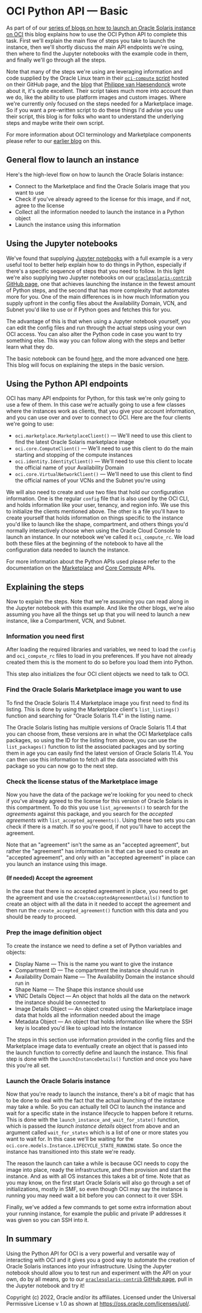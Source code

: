 # OCI Python API — Basic

As part of of our [series of blogs on how to launch an Oracle Solaris instance on OCI](https://blogs.oracle.com/solaris/post/oracle-solaris-shines-through-the-cloud) this blog explains how to use the OCI Python API to complete this task. First we'll explain the main flow of steps you take to launch the instance, then we'll shortly discuss the main API endpoints we're using, then where to find the Jupyter notebooks with the example code in them, and finally we'll go through all the steps.

Note that many of the steps we're using are leveraging information and code supplied by the Oracle Linux team in their [`oci-compute` script](https://github.com/oracle/oracle-linux/tree/main/oci-compute) hosted on their GitHub page, and the [blog](https://blogs.oracle.com/linux/post/easy-provisioning-of-cloud-instances-on-oracle-cloud-infrastructure-with-the-oci-cli) that [Philippe van Haesendonck](https://blogs.oracle.com/authors/philippe-vanhaesendonck) wrote about it, it's quite excellent. Their script takes much more into account than we do, like the ability to use platform images and custom images. Where we're currently only focused on the steps needed for a Marketplace image. So if you want a pre-written script to do these things I'd advise you use their script, this blog is for folks who want to understand the underlying steps and maybe write their own script.

For more information about OCI terminology and Marketplace components please refer to our [earlier blog](https://blogs.oracle.com/solaris/post/oracle-solaris-on-oci-marketplace-components) on this.

## General flow to launch an instance

Here's the high-level flow on how to launch the Oracle Solaris instance:

- Connect to the Marketplace and find the Oracle Solaris image that you want to use
- Check if you've already agreed to the license for this image, and if not, agree to the license
- Collect all the information needed to launch the instance in a Python object
- Launch the instance using this information

## Using the Jupyter notebooks

We've found that supplying [Jupyter notebooks](https://jupyter.org/) with a full example is a very useful tool to better help explain how to do things in Python, especially if there's a specific sequence of steps that you need to follow. In this light we're also supplying two Jupyter notebooks on our [`oraclesolaris-contrib` GitHub page](https://github.com/oracle/oraclesolaris-contrib), one that achieves launching the instance in the fewest amount of Python steps, and the second that has more complexity that automates more for you. One of the main differences is in how much Information you supply upfront in the config files about the Availability Domain, VCN, and Subnet you'd like to use or if Python goes and fetches this for you. 

The advantage of this is that when using a Jupyter notebook yourself, you can edit the config files and run through the actual steps using your own OCI access. You can also alter the Python code in case you want to try something else. This way you can follow along with the steps and better learn what they do.

The basic notebook can be found [here](oci-python-basic.ipynb), and the more advanced one [here](oci-python-full.ipynb). This blog will focus on explaining the steps in the basic version.

## Using the Python API endpoints

OCI has many API endpoints for Python, for this task we're only going to use a few of them. In this case we're actually going to use a few classes where the instances work as clients, that you give your account information, and you can use over and over to connect to OCI. Here are the four clients we're going to use:

- `oci.marketplace.MarketplaceClient()` — We'll need to use this client to find the latest Oracle Solaris marketplace image
- `oci.core.ComputeClient()` — We'll need to use this client to do the main starting and stopping of the compute instances
- `oci.identity.IdentityClient()` — We'll need to use this client to locate the official name of your Availability Domain
- `oci.core.VirtualNetworkClient()` — We'll need to use this client to find the official names of your VCNs and the Subnet you're using

We will also need to create and use two files that hold our configuration information. One is the regular `config` file that is also used by the OCI CLI, and holds information like your user, tenancy, and region info. We use this to initialize the clients mentioned above. The other is a file you'll have to create yourself that holds information on things specific to the instance you'd like to launch like the shape, compartment, and others things you'd normally interactively choose when using the Oracle Cloud Console to launch an instance. In our notebook we've called it `oci_compute_rc`. We load both these files at the beginning of the notebook to have all the configuration data needed to launch the instance.

For more information about the Python APIs used please refer to the documentation on the [Marketplace](https://docs.oracle.com/en-us/iaas/tools/python/2.88.1/api/marketplace.htmlhttps://docs.oracle.com/en-us/iaas/tools/python/2.89.0/api/marketplace.html) and [Core Compute](https://docs.oracle.com/en-us/iaas/tools/python/2.89.0/api/core.html) APIs.

## Explaining the steps

Now to explain the steps. Note that we're assuming you can read along in the Jupyter notebook with this example. And like the other blogs, we're also assuming you have all the things set up that you will need to launch a new instance, like a Compartment, VCN, and Subnet.

### Information you need first

After loading the required libraries and variables, we need to load the `config` and `oci_compute_rc` files to load in you preferences. If you have not already created them this is the moment to do so before you load them into Python. 

This step also initializes the four OCI client objects we need to talk to OCI.

### Find the Oracle Solaris Marketplace image you want to use 

To find the Oracle Solaris 11.4 Marketplace image you first need to find its listing. This is done by using the Marketplace client's `list_listings()` function and searching for "Oracle Solaris 11.4" in the listing name.

The Oracle Solaris listing has multiple versions of Oracle Solaris 11.4 that you can choose from, these versions are in what the OCI Marketplace calls packages, so using the ID for the listing from above, you can use the `list_packages()` function to list the associated packages and by sorting them in age you can easily find the latest version of Oracle Solaris 11.4. You can then use this information to fetch all the data associated with this package so you can now go to the next step. 

### Check the license status of the Marketplace image

Now you have the data of the package we're looking for you need to check if you've already agreed to the license for this version of Oracle Solaris in this compartment. To do this you use `list_agreements()` to search for the *agreements* against this package, and you search for the *accepted agreements* with `list_accepted_agreements()`. Using these two sets you can check if there is a match. If so you're good, if not you'll have to accept the agreement.

Note that an "agreement" isn't the same as an "accepted agreement", but rather the "agreement" has information in it that can be used to create an "accepted agreement", and only with an "accepted agreement" in place can you launch an instance using this image.

#### (If needed) Accept the agreement

In the case that there is no accepted agreement in place, you need to get the agreement and use the `CreateAcceptedAgreementDetails()` function to create an object with all the data in it needed to accept the agreement and then run the `create_accepted_agreement()` function with this data and you should be ready to proceed.

### Prep the image definition object

To create the instance we need to define a set of Python variables and objects:

- Display Name — This is the name you want to give the instance
- Compartment ID — The compartment the instance should run in
- Availability Domain Name — The Availability Domain the instance should run in
- Shape Name — The Shape this instance should use
- VNIC Details Object — An object that holds all the data on the network the instance should be connected to
- Image Details Object — An object created using the Marketplace image data that holds all the information needed about the image
- Metadata Object — An object that holds information like where the SSH key is located you'd like to upload into the instance

The steps in this section use information provided in the config files and the Marketplace image data to eventually create an object that is passed into the launch function to correctly define and launch the instance. This final step is done with the `LaunchInstanceDetails()` function and once you have this you're all set.

### Launch the Oracle Solaris instance

Now that you're ready to launch the instance, there's a bit of magic that has to be done to deal with the fact that the actual launching of the instance may take a while. So you can actually tell OCI to launch the instance and wait for a specific state in the instance lifecycle to happen before it returns. This is done with the `launch_instance_and_wait_for_state()` function, which is passed the *launch instance details* object from above and an argument called `wait_for_states` which is a list of one or more states you want to wait for. In this case we'll be waiting for the `oci.core.models.Instance.LIFECYCLE_STATE_RUNNING` state. So once the instance has transitioned into this state we're ready.

The reason the launch can take a while is because OCI needs to copy the image into place, ready the infrastructure, and then provision and start the instance. And as with all OS instances this takes a bit of time. Note that as you may know, on the first start Oracle Solaris will also go through a set of initializations, mostly in SMF, so even though OCI may say the instance is running you may need wait a bit before you can connect to it over SSH.

Finally, we've added a few commands to get some extra information about your running instance, for example the public and private IP addresses it was given so you can SSH into it.

## In summary

Using the Python API for OCI is a very powerful and versatile way of interacting with OCI and it gives you a good way to automate the creation of Oracle Solaris instances into your infrastructure. Using the Jupyter notebook should allow you to test run and experiment with the API on your own, do by all means, go to our [`oraclesolaris-contrib` GitHub page](https://github.com/oracle/oraclesolaris-contrib), pull in the Jupyter notebook and try it!

Copyright (c) 2022, Oracle and/or its affiliates. Licensed under the Universal Permissive License v 1.0 as shown at https://oss.oracle.com/licenses/upl/. 